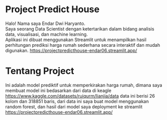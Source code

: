 # Project Predict House
Halo! Nama saya Endar Dwi Haryanto.  
    Saya seorang Data Scientist dengan ketertarikan dalam bidang analisis data, visualisasi, dan machine learning.  
    Aplikasi ini dibuat menggunakan Streamlit untuk menampilkan hasil perhitungan prediksi harga rumah sederhana secara interaktif dan mudah digunakan. https://projectpredicthouse-endar06.streamlit.app/

# Tentang Project
Ini adalah model prediktif untuk memperkirakan harga rumah, dimana saya membuat model ini bedasarkan dari data di keagle https://www.kaggle.com/datasets/ruiqurm/lianjia/data data ini berisi 26 kolom dan 318851 baris, dari data ini saya buat model menggunakan random forest, dan hasil dari model saya deployment ke streamlit https://projectpredicthouse-endar06.streamlit.app/
